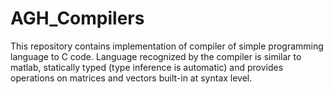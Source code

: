 # AGH_Compilers
This repository contains implementation of compiler of simple programming language to C code. Language recognized by the compiler is similar to matlab, statically typed (type inference is automatic) and provides operations on matrices and vectors built-in at syntax level.
